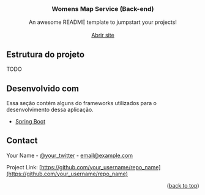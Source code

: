 <div id="top"></div>
<!--
*** Thanks for checking out the Best-README-Template. If you have a suggestion
*** that would make this better, please fork the repo and create a pull request
*** or simply open an issue with the tag "enhancement".
*** Don't forget to give the project a star!
*** Thanks again! Now go create something AMAZING! :D
-->



<!-- PROJECT SHIELDS -->
<!--
*** I'm using markdown "reference style" links for readability.
*** Reference links are enclosed in brackets [ ] instead of parentheses ( ).
*** See the bottom of this document for the declaration of the reference variables
*** for contributors-url, forks-url, etc. This is an optional, concise syntax you may use.
*** https://www.markdownguide.org/basic-syntax/#reference-style-links
--> 



<!-- PROJECT LOGO -->
<br />
<div align="center">
   <h3 align="center">Womens Map Service (Back-end)</h3>

  <p align="center">
    An awesome README template to jumpstart your projects!
    <br />
    <br />
    <a href="https://womens-map-dev.herokuapp.com/">Abrir site</a>
  </p>
</div>


<!-- ABOUT THE PROJECT -->
## Estrutura do projeto

TODO


## Desenvolvido com

Essa seção contém alguns do frameworks utilizados para o desenvolvimento dessa aplicação.

* [Spring Boot](https://spring.io/projects/spring-boot)
 
 
<!-- CONTACT -->
## Contact

Your Name - [@your_twitter](https://twitter.com/your_username) - email@example.com

Project Link: [https://github.com/your_username/repo_name](https://github.com/your_username/repo_name)

<p align="right">(<a href="#top">back to top</a>)</p>

